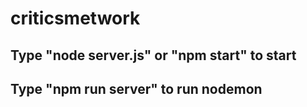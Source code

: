 # criticsmetwork
## Type "node server.js" or "npm start" to start
## Type "npm run server" to run nodemon